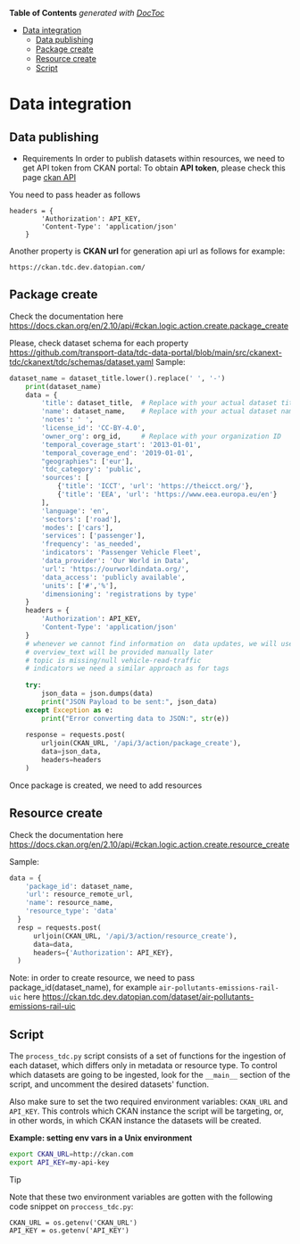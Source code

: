 <!-- START doctoc generated TOC please keep comment here to allow auto update -->
<!-- DON'T EDIT THIS SECTION, INSTEAD RE-RUN doctoc TO UPDATE -->
**Table of Contents**  *generated with [DocToc](https://github.com/thlorenz/doctoc)*

- [Data integration](#data-integration)
  - [Data publishing](#data-publishing)
  - [Package create](#package-create)
  - [Resource create](#resource-create)
  - [Script](#script)

<!-- END doctoc generated TOC please keep comment here to allow auto update -->

# Data integration

## Data publishing

* Requirements
In order to publish datasets within resources, we need to get API token from CKAN portal:
To obtain **API token**, please check this page [ckan  API](https://docs.ckan.org/en/2.10/api/#authentication-and-api-tokens)

You need to pass header as follows
```
headers = {
        'Authorization': API_KEY,
        'Content-Type': 'application/json'
    }
```

Another property is **CKAN url** for generation api url as follows for example:
```
https://ckan.tdc.dev.datopian.com/
```

## Package create

Check the documentation here https://docs.ckan.org/en/2.10/api/#ckan.logic.action.create.package_create

Please, check dataset schema for each property https://github.com/transport-data/tdc-data-portal/blob/main/src/ckanext-tdc/ckanext/tdc/schemas/dataset.yaml
Sample:

```python
dataset_name = dataset_title.lower().replace(' ', '-')
    print(dataset_name)
    data = {
        'title': dataset_title,  # Replace with your actual dataset title
        'name': dataset_name,    # Replace with your actual dataset name
        'notes': ' ',
        'license_id': 'CC-BY-4.0',
        'owner_org': org_id,     # Replace with your organization ID
        'temporal_coverage_start': '2013-01-01',
        'temporal_coverage_end': '2019-01-01',
        "geographies": ['eur'],
        'tdc_category': 'public',
        'sources': [
            {'title': 'ICCT', 'url': 'https://theicct.org/'},
            {'title': 'EEA', 'url': 'https://www.eea.europa.eu/en'}
        ],
        'language': 'en',
        'sectors': ['road'],
        'modes': ['cars'],
        'services': ['passenger'],
        'frequency': 'as_needed',
        'indicators': 'Passenger Vehicle Fleet',
        'data_provider': 'Our World in Data',
        'url': 'https://ourworldindata.org/',
        'data_access': 'publicly available',
        'units': ['#','%'],
        'dimensioning': 'registrations by type'
    }
    headers = {
        'Authorization': API_KEY,
        'Content-Type': 'application/json'
    }
    # whenever we cannot find information on  data updates, we will use "as_needed" for frequency
    # overview_text will be provided manually later
    # topic is missing/null vehicle-read-traffic
    # indicators we need a similar approach as for tags
    
    try:
        json_data = json.dumps(data)
        print("JSON Payload to be sent:", json_data) 
    except Exception as e:
        print("Error converting data to JSON:", str(e))
    
    response = requests.post(
        urljoin(CKAN_URL, '/api/3/action/package_create'),
        data=json_data,
        headers=headers
    )
```

Once package is created, we need to add resources

## Resource create

Check the documentation here https://docs.ckan.org/en/2.10/api/#ckan.logic.action.create.resource_create

Sample:

```python
data = {
    'package_id': dataset_name,
    'url': resource_remote_url,
    'name': resource_name,
    'resource_type': 'data'
  }
  resp = requests.post(
      urljoin(CKAN_URL, '/api/3/action/resource_create'),
      data=data,
      headers={'Authorization': API_KEY},
  )
```
Note: in order to create resource, we need to pass package_id(dataset_name), for example `air-pollutants-emissions-rail-uic` here https://ckan.tdc.dev.datopian.com/dataset/air-pollutants-emissions-rail-uic

## Script

The `process_tdc.py` script consists of a set of functions for the ingestion of each dataset, which differs only in metadata or resource type. To control which datasets are going to be ingested, look for the `__main__` section of the script, and uncomment the desired datasets' function.

Also make sure to set the two required environment variables: `CKAN_URL` and `API_KEY`. This controls which CKAN instance the script will be targeting, or, in other words, in which CKAN instance the datasets will be created.

**Example: setting env vars in a Unix environment**

```bash
export CKAN_URL=http://ckan.com
export API_KEY=my-api-key 
```

>[!tip]
> Note that these two environment variables are gotten with the following code snippet on `proccess_tdc.py`:
> ```
> CKAN_URL = os.getenv('CKAN_URL')
> API_KEY = os.getenv('API_KEY')
> ```


